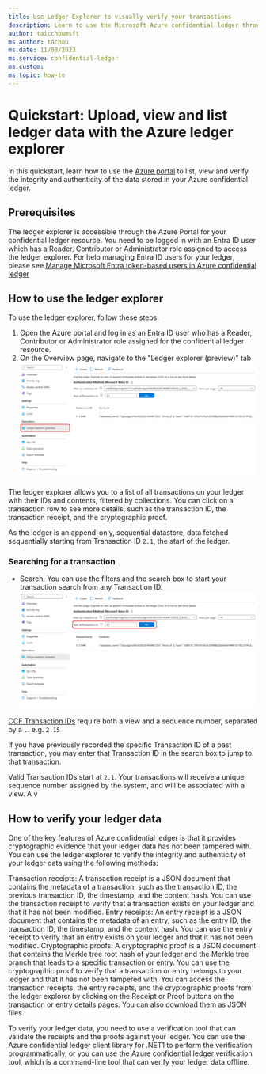 ```yaml
---
title: Use Ledger Explorer to visually verify your transactions
description: Learn to use the Microsoft Azure confidential ledger through Azure portal
author: taicchoumsft
ms.author: tachou
ms.date: 11/08/2023
ms.service: confidential-ledger
ms.custom: 
ms.topic: how-to
---
```


# Quickstart: Upload, view and list ledger data with the Azure ledger explorer

In this quickstart, learn how to use the [Azure portal](https://portal.azure.com) to list, view and verify the integrity and authenticity of the data stored in your Azure confidential ledger. 

## Prerequisites

The ledger explorer is accessible through the Azure Portal for your confidential ledger resource. You need to be logged in with an Entra ID user which has a Reader, Contributor or Administrator role assigned to access the ledger explorer. For help managing Entra ID users for your ledger, please see [Manage Microsoft Entra token-based users in Azure confidential ledger](./manage-azure-ad-token-based-users.md)


## How to use the ledger explorer
To use the ledger explorer, follow these steps:

1) Open the Azure portal and log in as an Entra ID user who has a Reader, Contributor or Administrator role assigned for the confidential ledger resource.
1) On the Overview page, navigate to the "Ledger explorer (preview)" tab
![Alt text](./media/ledger-explorer-entry.png)

The ledger explorer allows you to a list of all transactions on your ledger with their IDs and contents, filtered by collections. You can click on a transaction row to see more details, such as the transaction ID, the transaction receipt, and the cryptographic proof. 

As the ledger is an append-only, sequential datastore, data fetched sequentially starting from Transaction ID `2.1`, the start of the ledger.

### Searching for a transaction
- Search: You can use the filters and the search box to start your transaction search from any Transaction ID. ![Alt text](./media/ledger-explorer-search.png) 

[CCF Transaction IDs](https://microsoft.github.io/CCF/main/use_apps/verify_tx.html#verifying-transactions) require both a view and a sequence number, separated by a `.`. e.g. `2.15`

If you have previously recorded the specific Transaction ID of a past transaction, you may enter that Transaction ID in the search box to jump to that transaction. 

Valid Transaction IDs start at `2.1`. Your transactions will receive a unique sequence number assigned by the system, and will be associated with a view. A v

## How to verify your ledger data
One of the key features of Azure confidential ledger is that it provides cryptographic evidence that your ledger data has not been tampered with. You can use the ledger explorer to verify the integrity and authenticity of your ledger data using the following methods:

Transaction receipts: A transaction receipt is a JSON document that contains the metadata of a transaction, such as the transaction ID, the previous transaction ID, the timestamp, and the content hash. You can use the transaction receipt to verify that a transaction exists on your ledger and that it has not been modified.
Entry receipts: An entry receipt is a JSON document that contains the metadata of an entry, such as the entry ID, the transaction ID, the timestamp, and the content hash. You can use the entry receipt to verify that an entry exists on your ledger and that it has not been modified.
Cryptographic proofs: A cryptographic proof is a JSON document that contains the Merkle tree root hash of your ledger and the Merkle tree branch that leads to a specific transaction or entry. You can use the cryptographic proof to verify that a transaction or entry belongs to your ledger and that it has not been tampered with.
You can access the transaction receipts, the entry receipts, and the cryptographic proofs from the ledger explorer by clicking on the Receipt or Proof buttons on the transaction or entry details pages. You can also download them as JSON files.

To verify your ledger data, you need to use a verification tool that can validate the receipts and the proofs against your ledger. You can use the Azure confidential ledger client library for .NET1 to perform the verification programmatically, or you can use the Azure confidential ledger verification tool, which is a command-line tool that can verify your ledger data offline.
